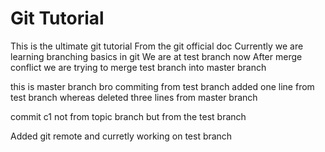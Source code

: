 # Git Tutorial 
This is the ultimate git tutorial
From the git official doc
Currently we are learning branching basics in git
We are at test branch now
After merge conflict we are trying to merge test branch into master branch


this is master branch bro
commiting from test branch
added one line from test branch whereas deleted three lines from master branch

commit c1 not from topic branch but from the test branch


Added git remote and curretly working on test branch